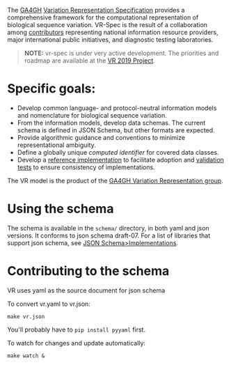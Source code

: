 The [GA4GH](https://www.ga4gh.org/) [Variation Representation
Specification](https://vr-spec.readthedocs.io/) provides a
comprehensive framework for the computational representation of
biological sequence variation.  VR-Spec is the result of a
collaboration among [contributors](CONTRIBUTORS.md) representing
national information resource providers, major international public
initiatives, and diagnostic testing laboratories.


> **NOTE:** vr-spec is under very active development.  The priorities
and roadmap are available at the [VR 2019 Project](https://github.com/orgs/ga4gh/projects/5).


# Specific goals:

* Develop common language- and protocol-neutral information models and
  nomenclature for biological sequence variation.
* From the information models, develop data schemas.  The current
  schema is defined in JSON Schema, but other formats are expected.
* Provide algorithmic guidance and conventions to minimize
  representational ambiguity.
* Define a globally unique *computed identifier* for covered data
  classes.
* Develop a [reference
  implementation](https://github.com/ga4gh/vr-python) to facilitate
  adoption and [validation
  tests](https://github.com/ga4gh/vr-spec/tests/validation) to ensure
  consistency of implementations.

The VR model is the product of the [GA4GH Variation Representation
group](https://ga4gh-gks.github.io/variant_representation.html).



# Using the schema

The schema is available in the `schema/` directory, in both yaml and
json versions.  It conforms to json schema draft-07.  For a list of
libraries that support json schema, see [JSON
Schema>Implementations](https://json-schema.org/implementations.html).



# Contributing to the schema

VR uses yaml as the source document for json schema

To convert vr.yaml to vr.json:

    make vr.json

You'll probably have to `pip install pyyaml` first.

To watch for changes and update automatically:

    make watch &

